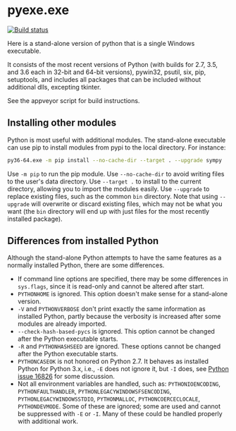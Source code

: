 # pyexe.exe

[![Build status](https://ci.appveyor.com/api/projects/status/n18f0997k18x87lw/branch/master?svg=true)](https://ci.appveyor.com/project/manthey/pyexe/branch/master)

Here is a stand-alone version of python that is a single Windows executable.

It consists of the most recent versions of Python (with builds for 2.7, 3.5,
and 3.6 each in 32-bit and 64-bit versions), pywin32, psutil, six, pip, 
setuptools, and includes all packages that can be included without additional 
dlls, excepting tkinter.

See the appveyor script for build instructions.

## Installing other modules

Python is most useful with additional modules.  The stand-alone executable can use pip to install modules from pypi to the local directory.  For instance:

```bash
py36-64.exe -m pip install --no-cache-dir --target . --upgrade sympy
```

Use `-m pip` to run the pip module.  Use `--no-cache-dir` to avoid writing files to the user's data directory.  Use `--target .` to install to the current directory, allowing you to import the modules easily.  Use `--upgrade` to replace existing files, such as the common `bin` directory.  Note that using `--upgrade` will overwrite or discard existing files, which may not be what you want (the `bin` directory will end up with just files for the most recently installed package).

## Differences from installed Python

Although the stand-alone Python attempts to have the same features as a normally installed Python, there are some differences.

- If command line options are specified, there may be some differences in `sys.flags`, since it is read-only and cannot be altered after start.
- `PYTHONHOME` is ignored.  This option doesn't make sense for a stand-alone version.
- `-V` and `PYTHONVERBOSE` don't print exactly the same information as installed Python, partly because the verbosity is increased after some modules are already imported.
- `--check-hash-based-pycs` is ignored.  This option cannot be changed after the Python executable starts.
- `-R` and `PYTHONHASHSEED` are ignored.  These options cannot be changed after the Python executable starts.
- `PYTHONCASEOK` is not honored on Python 2.7.  It behaves as installed Python for Python 3.x, i.e., `-E` does not ignore it, but `-I` does, see [Python issue 16826](https://bugs.python.org/issue16826) for some discussion.
- Not all environment variables are handled, such as: `PYTHONIOENCODING`, `PYTHONFAULTHANDLER`, `PYTHONLEGACYWINDOWSFSENCODING`, `PYTHONLEGACYWINDOWSSTDIO`, `PYTHONMALLOC`, `PYTHONCOERCECLOCALE`, `PYTHONDEVMODE`.  Some of these are ignored; some are used and cannot be suppressed with `-E` or `-I`.  Many of these could be handled properly with additional work.


